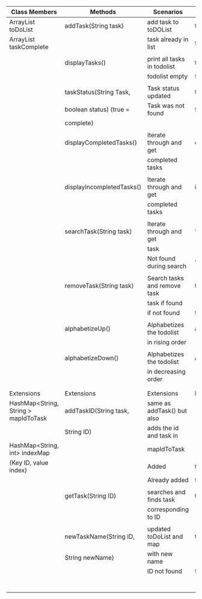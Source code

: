 

| Class Members                        | Methods                   | Scenarios                    | Output           |
|--------------------------------------|---------------------------|------------------------------|------------------|
| ArrayList<String> toDoList           | addTask(String task)      | add task to toDOList         | true             |
| ArrayList<Boolean> taskComplete      |                           | task already in list         | false            |
|                                      |                           |                              |                  |
|                                      | displayTasks()            | print all tasks in todolist  | true             |
|                                      |                           | todolist empty               | false            |
|                                      |                           |                              |                  |
|                                      | taskStatus(String Task,   | Task status updated          | task status      |
|                                      | boolean status) (true =   | Task was not found           | false            |
|                                      | complete)                 |                              |                  |
|                                      |                           |                              |                  |
|                                      | displayCompletedTasks()   | Iterate through and get      | completedTasks   |
|                                      |                           | completed tasks              |                  |
|                                      |                           |                              |                  |
|                                      | displayIncompletedTasks() | Iterate through and get      | incompletedTasks |
|                                      |                           | completed tasks              |                  |
|                                      |                           |                              |                  |
|                                      | searchTask(String task)   | Iterate through and get      | "Found"          |
|                                      |                           | task                         |                  |
|                                      |                           | Not found during search      | "Not Found"      |
|                                      |                           |                              |                  |
|                                      | removeTask(String task)   | Search tasks and remove task | true             |
|                                      |                           | task if found                |                  |
|                                      |                           | if not found                 | false            |
|                                      |                           |                              |                  |
|                                      | alphabetizeUp()           | Alphabetizes the todolist    | alphabetizedList |
|                                      |                           | in rising order              |                  |
|                                      |                           |                              |                  |
|                                      | alphabetizeDown()         | Alphabetizes the todolist    | alphabetizedList |
|                                      |                           | in decreasing order          |                  |
|                                      |                           |                              |                  |
|                                      |                           |                              |                  |
| Extensions                           | Extensions                | Extensions                   | Extensions       |
| HashMap<String, String > mapIdToTask | addTaskID(String task,    | same as addTask() but also   |                  |
|                                      | String ID)                | adds the id and task in      |                  |
| HashMap<String, int> indexMap        |                           | mapIdToTask                  |                  |
| (Key ID, value index)                |                           | Added                        | true             |
|                                      |                           | Already added                | false            |
|                                      |                           |                              |                  |
|                                      | getTask(String ID)        | searches and finds task      | task             |
|                                      |                           | corresponding to ID          |                  |
|                                      |                           |                              |                  |
|                                      | newTaskName(String ID,    | updated toDoList and map     | true             |
|                                      | String newName)           | with new name                |                  |
|                                      |                           | ID not found                 | false            |
|                                      |                           |                              |                  |
|                                      |                           |                              |                  |
|                                      |                           |                              |                  |
|                                      |                           |                              |                  |
|                                      |                           |                              |                  |
|                                      |                           |                              |                  |
|                                      |                           |                              |                  |

